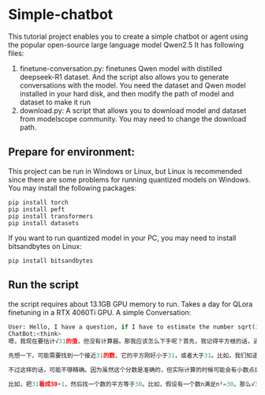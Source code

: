 # Simple-chatbot
This tutorial project enables you to create a simple chatbot or agent using the popular open-source large language model Qwen2.5
It has following files:
1. finetune-conversation.py: finetunes Qwen model with distilled deepseek-R1 dataset. And the script also allows you to generate conversations with the model. You need the dataset and Qwen model installed in your hard disk, and then modify the path of model and dataset to make it run 
2. download.py: A script that allows you to download model and dataset from modelscope community. You may need to change the download path.
## Prepare for environment:
This project can be run in Windows or Linux, but Linux is recommended since there are some problems for running quantized models on Windows. You may install the following packages:
```shell
pip install torch
pip install peft
pip install transformers
pip install datasets
```
If you want to run quantized model in your PC, you may need to install bitsandbytes on Linux:
```shell
pip install bitsandbytes
```
## Run the script
the script requires about 13.1GB GPU memory to run. Takes a day for QLora finetuning in a RTX 4060Ti GPU. A simple Conversation:
```python
User: Hello, I have a question, if I have to estimate the number sqrt(31) without a calculator, what method can I use to obtain a precise estimation?
ChatBot:<think>
嗯，我现在要估计√31的值，但没有计算器。那我应该怎么下手呢？首先，我记得平方根的话，通常可以用二分法或者近似的方法来逼近。不过具体怎么做呢？

先想一下，可能需要找到一个接近31的数，它的平方刚好小于31，或者大于31。比如，我们知道32的平方是1024，而31的平方应该是961，所以中间应该是在31和32之间。这样的话，√31大约等于31/32左右吧。

不过这样的话，可能不够精确。因为虽然这个分数是准确的，但实际计算的时候可能会有小数点后的问题。比如，31除以32等于约0.96875，这样估算的话可能不够精确。这时候可能需要用更精确的方法，比如用补数的方式进行近似。

比如，把31看成30+1，然后找一个数的平方等于30。比如，假设有一个数n满足n²=30，那么√31≈n/(n-1)。这里，我们可以试一下，比如n=5的话，5²=25，比30小；n=6的话，6²=36，比30大。所以，这时候中间商可能是5.5吗？或者说，可能需要更精确的处理方式？...
```
